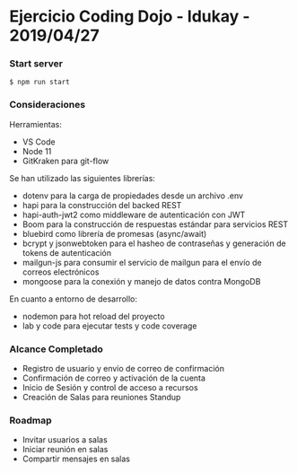 Ejercicio Coding Dojo - Idukay - 2019/04/27
===

### Start server

``` 
$ npm run start
```

### Consideraciones

Herramientas:

- VS Code
- Node 11
- GitKraken para git-flow

Se han utilizado las siguientes librerías:

- dotenv para la carga de propiedades desde un archivo .env
- hapi para la construcción del backed REST
- hapi-auth-jwt2 como middleware de autenticación con JWT
- Boom para la construcción de respuestas estándar para servicios REST
- bluebird como librería de promesas (async/await)
- bcrypt y jsonwebtoken para el hasheo de contraseñas y generación de tokens de autenticación
- mailgun-js para consumir el servicio de mailgun para el envío de correos electrónicos
- mongoose para la conexión y manejo de datos contra MongoDB

En cuanto a entorno de desarrollo:

- nodemon para hot reload del proyecto
- lab y code para ejecutar tests y code coverage

### Alcance Completado

- Registro de usuario y envío de correo de confirmación
- Confirmación de correo y activación de la cuenta
- Inicio de Sesión y control de acceso a recursos
- Creación de Salas para reuniones Standup

### Roadmap

- Invitar usuarios a salas
- Iniciar reunión en salas
- Compartir mensajes en salas
